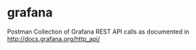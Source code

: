 # grafana

Postman Collection of Grafana REST API calls as documented in http://docs.grafana.org/http_api/

